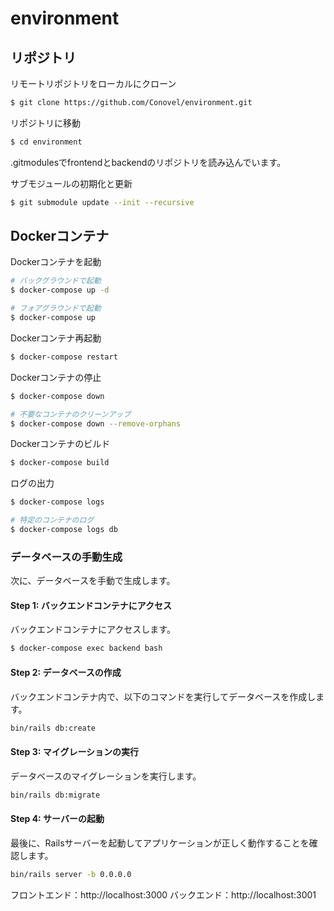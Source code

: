 # environment

## リポジトリ

リモートリポジトリをローカルにクローン
```sh
$ git clone https://github.com/Conovel/environment.git
```

リポジトリに移動
```sh
$ cd environment
```

.gitmodulesでfrontendとbackendのリポジトリを読み込んでいます。

サブモジュールの初期化と更新
```sh
$ git submodule update --init --recursive
```

## Dockerコンテナ

Dockerコンテナを起動
```sh
# バックグラウンドで起動
$ docker-compose up -d

# フォアグラウンドで起動
$ docker-compose up
```

Dockerコンテナ再起動
```sh
$ docker-compose restart
```

Dockerコンテナの停止
```sh
$ docker-compose down

# 不要なコンテナのクリーンアップ
$ docker-compose down --remove-orphans
```

Dockerコンテナのビルド
```sh
$ docker-compose build
```

ログの出力
```sh
$ docker-compose logs

# 特定のコンテナのログ
$ docker-compose logs db
```

### データベースの手動生成
次に、データベースを手動で生成します。

#### Step 1: バックエンドコンテナにアクセス
バックエンドコンテナにアクセスします。
```sh
$ docker-compose exec backend bash
```

#### Step 2: データベースの作成
バックエンドコンテナ内で、以下のコマンドを実行してデータベースを作成します。
```sh
bin/rails db:create
```

#### Step 3: マイグレーションの実行
データベースのマイグレーションを実行します。
```sh
bin/rails db:migrate
```

#### Step 4: サーバーの起動
最後に、Railsサーバーを起動してアプリケーションが正しく動作することを確認します。
```sh
bin/rails server -b 0.0.0.0
```

フロントエンド：http://localhost:3000
バックエンド：http://localhost:3001
